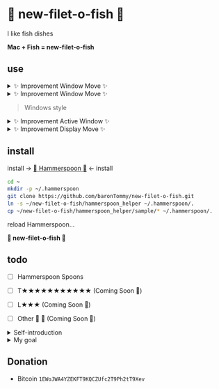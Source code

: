 # 🍔 new-filet-o-fish 🍟
I like fish dishes


**Mac + Fish = new-filet-o-fish**

## use

<details>
<summary> ✨ Improvement Window Move ✨ </summary>

![position](https://github.com/baronTommy/new-filet-o-fish/blob/master/doc/img/helper/position.gif)

</details>


<details>
<summary> 
✨ Improvement Window Move ✨ 


> Windows style


</summary>

![repetition_next_display](https://github.com/baronTommy/new-filet-o-fish/blob/master/doc/img/helper/repetition_next_display.gif)

> ![blue-screen](https://github.com/baronTommy/new-filet-o-fish/blob/master/doc/img/readme/blue-screen.jpg)
</details>


<details>
<summary> ✨ Improvement Active Window ✨ </summary>

![focus_lr](https://github.com/baronTommy/new-filet-o-fish/blob/master/doc/img/helper/focus_lr.gif)
![focus_ud](https://github.com/baronTommy/new-filet-o-fish/blob/master/doc/img/helper/focus_ud.gif)

</details>



<details>
<summary> ✨ Improvement Display Move ✨ </summary>

![next_display](https://github.com/baronTommy/new-filet-o-fish/blob/master/doc/img/helper/next_display.gif)

</details>


## install

install -> [👑 Hammerspoon 👑](http://www.hammerspoon.org/) <- install

```sh
cd ~
mkdir -p ~/.hammerspoon
git clone https://github.com/baronTommy/new-filet-o-fish.git
ln -s ~/new-filet-o-fish/hammerspoon_helper ~/.hammerspoon/.
cp ~/new-filet-o-fish/hammerspoon_helper/sample/* ~/.hammerspoon/.
```

reload Hammerspoon...

**🍔 new-filet-o-fish 🍟**

## todo
- [ ] Hammerspoon Spoons
- [ ] T★★★★★★★★★★★ (Coming Soon 🌷)
- [ ] L★★★ (Coming Soon 🌷)
- [ ] Other 🍕 🍻 (Coming Soon 🌷)


<details>
<summary> Self-introduction </summary>

### 私は、焼魚が好きです。 🔥 🐟 🔥
![fish](https://github.com/baronTommy/new-filet-o-fish/blob/master/doc/img/readme/fish.jpg)

### 英語苦手なんで、そこんとこよろ ^ ^ 🍭  🍼
![week](https://github.com/baronTommy/new-filet-o-fish/blob/master/doc/img/readme/week.jpg)


</details>


<details>
<summary> My goal </summary>


## My goal
### ✨ Mac Improvemen 🔜  Goodbye Difficult Mac 💣
![cat](https://github.com/baronTommy/new-filet-o-fish/blob/master/doc/img/readme/cat.gif) ![bomber](https://github.com/baronTommy/new-filet-o-fish/blob/master/doc/img/readme/bomber.gif)


</details>

## Donation
- Bitcoin `1EWoJWA4YZEKFT9KQCZUfc2T9Ph2tT9Xev`
